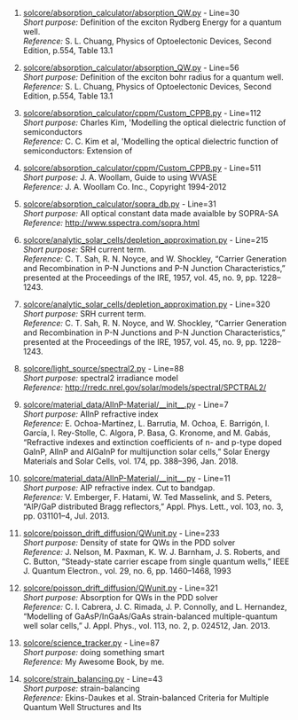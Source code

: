 1. [solcore/absorption_calculator/absorption_QW.py](solcore/absorption_calculator/absorption_QW.py) - Line=30  
	*Short purpose:* Definition of the exciton Rydberg Energy for a quantum well.  
	*Reference:* S. L. Chuang, Physics of Optoelectonic Devices, Second Edition, p.554, Table 13.1  

2. [solcore/absorption_calculator/absorption_QW.py](solcore/absorption_calculator/absorption_QW.py) - Line=56  
	*Short purpose:* Definition of the exciton bohr radius for a quantum well.  
	*Reference:* S. L. Chuang, Physics of Optoelectonic Devices, Second Edition, p.554, Table 13.1  

3. [solcore/absorption_calculator/cppm/Custom_CPPB.py](solcore/absorption_calculator/cppm/Custom_CPPB.py) - Line=112  
	*Short purpose:* Charles Kim, 'Modelling the optical dielectric function of semiconductors  
	*Reference:* C. C. Kim et al, 'Modelling the optical dielectric function of semiconductors: Extension of   

4. [solcore/absorption_calculator/cppm/Custom_CPPB.py](solcore/absorption_calculator/cppm/Custom_CPPB.py) - Line=511  
	*Short purpose:* J. A. Woollam, Guide to using WVASE  
	*Reference:* J. A. Woollam Co. Inc., Copyright 1994-2012  

5. [solcore/absorption_calculator/sopra_db.py](solcore/absorption_calculator/sopra_db.py) - Line=31  
	*Short purpose:* All optical constant data made avaialble by SOPRA-SA  
	*Reference:* http://www.sspectra.com/sopra.html  

6. [solcore/analytic_solar_cells/depletion_approximation.py](solcore/analytic_solar_cells/depletion_approximation.py) - Line=215  
	*Short purpose:* SRH current term.  
	*Reference:* C. T. Sah, R. N. Noyce, and W. Shockley, “Carrier Generation and Recombination in P-N Junctions and P-N Junction Characteristics,” presented at the Proceedings of the IRE, 1957, vol. 45, no. 9, pp. 1228–1243.  

7. [solcore/analytic_solar_cells/depletion_approximation.py](solcore/analytic_solar_cells/depletion_approximation.py) - Line=320  
	*Short purpose:* SRH current term.  
	*Reference:* C. T. Sah, R. N. Noyce, and W. Shockley, “Carrier Generation and Recombination in P-N Junctions and P-N Junction Characteristics,” presented at the Proceedings of the IRE, 1957, vol. 45, no. 9, pp. 1228–1243.  

8. [solcore/light_source/spectral2.py](solcore/light_source/spectral2.py) - Line=88  
	*Short purpose:* spectral2 irradiance model  
	*Reference:* http://rredc.nrel.gov/solar/models/spectral/SPCTRAL2/  

9. [solcore/material_data/AlInP-Material/\_\_init\_\_.py](solcore/material_data/AlInP-Material/__init__.py) - Line=7  
	*Short purpose:* AlInP refractive index  
	*Reference:* E. Ochoa-Martínez, L. Barrutia, M. Ochoa, E. Barrigón, I. García, I. Rey-Stolle, C. Algora, P. Basa, G. Kronome, and M. Gabás, “Refractive indexes and extinction coefficients of n- and p-type doped GaInP, AlInP and AlGaInP for multijunction solar cells,” Solar Energy Materials and Solar Cells, vol. 174, pp. 388–396, Jan. 2018.  

10. [solcore/material_data/AlInP-Material/\_\_init\_\_.py](solcore/material_data/AlInP-Material/__init__.py) - Line=11  
	*Short purpose:* AlP refractive index. Cut to bandgap.  
	*Reference:* V. Emberger, F. Hatami, W. Ted Masselink, and S. Peters, “AlP/GaP distributed Bragg reflectors,” Appl. Phys. Lett., vol. 103, no. 3, pp. 031101–4, Jul. 2013.  

11. [solcore/poisson_drift_diffusion/QWunit.py](solcore/poisson_drift_diffusion/QWunit.py) - Line=233  
	*Short purpose:* Density of state for QWs in the PDD solver  
	*Reference:* J. Nelson, M. Paxman, K. W. J. Barnham, J. S. Roberts, and C. Button, “Steady-state carrier escape from single quantum wells,” IEEE J. Quantum Electron., vol. 29, no. 6, pp. 1460–1468, 1993  

12. [solcore/poisson_drift_diffusion/QWunit.py](solcore/poisson_drift_diffusion/QWunit.py) - Line=321  
	*Short purpose:* Absorption for QWs in the PDD solver  
	*Reference:* C. I. Cabrera, J. C. Rimada, J. P. Connolly, and L. Hernandez, “Modelling of GaAsP/InGaAs/GaAs strain-balanced multiple-quantum well solar cells,” J. Appl. Phys., vol. 113, no. 2, p. 024512, Jan. 2013.  

13. [solcore/science_tracker.py](solcore/science_tracker.py) - Line=87  
	*Short purpose:* doing something smart  
	*Reference:* My Awesome Book, by me.  

14. [solcore/strain_balancing.py](solcore/strain_balancing.py) - Line=43  
	*Short purpose:* strain-balancing  
	*Reference:* Ekins-Daukes et al. Strain-balanced Criteria for Multiple Quantum Well Structures and Its   

